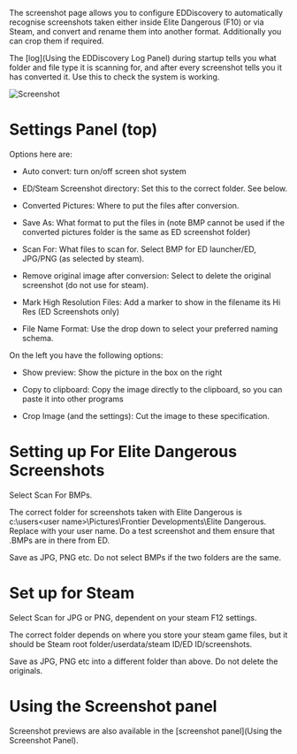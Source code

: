 The screenshot page allows you to configure EDDiscovery to automatically recognise screenshots taken either inside Elite Dangerous (F10) or via Steam, and convert and rename them into another format.  Additionally you can crop them if required.

The [log](Using the EDDiscovery Log Panel) during startup tells you what folder and file type it is scanning for, and after every screenshot tells you it has converted it.  Use this to check the system is working.

![Screenshot](http://i.imgur.com/3p3bqye.png)

# Settings Panel (top)

Options here are:

* Auto convert: turn on/off screen shot system

* ED/Steam Screenshot directory: Set this to the correct folder. See below.

* Converted Pictures: Where to put the files after conversion.

* Save As: What format to put the files in (note BMP cannot be used if the converted pictures folder is the same as ED screenshot folder)

* Scan For: What files to scan for. Select BMP for ED launcher/ED, JPG/PNG (as selected by steam).

* Remove original image after conversion: Select to delete the original screenshot (do not use for steam).

* Mark High Resolution Files: Add a marker to show in the filename its Hi Res (ED Screenshots only)

* File Name Format: Use the drop down to select your preferred naming schema.

On the left you have the following options:

* Show preview: Show the picture in the box on the right

* Copy to clipboard: Copy the image directly to the clipboard, so you can paste it into other programs

* Crop Image (and the settings): Cut the image to these specification.

# Setting up For Elite Dangerous Screenshots

Select Scan For BMPs.

The correct folder for screenshots taken with Elite Dangerous is c:\users\<user name>\Pictures\Frontier Developments\Elite Dangerous.  Replace <user name> with your user name. Do a test screenshot and them ensure that .BMPs are in there from ED.

Save as JPG, PNG etc.  Do not select BMPs if the two folders are the same.

# Set up for Steam

Select Scan for JPG or PNG, dependent on your steam F12 settings.

The correct folder depends on where you store your steam game files, but it should be Steam root folder/userdata/steam ID/ED ID/screenshots.

Save as JPG, PNG etc into a different folder than above. Do not delete the originals.

# Using the Screenshot panel

Screenshot previews are also available in the [screenshot panel](Using the Screenshot Panel).


